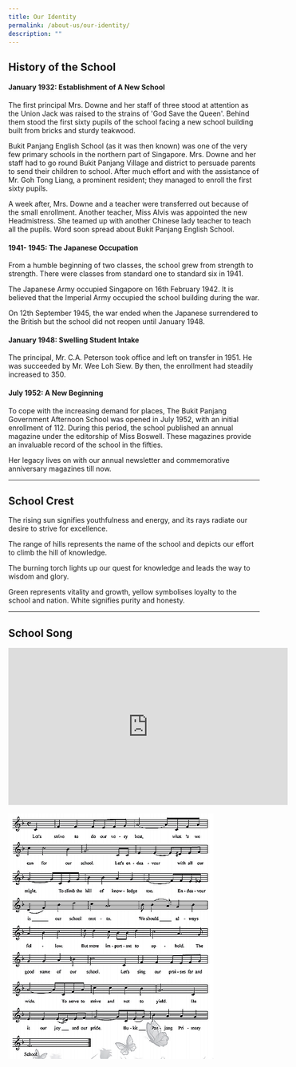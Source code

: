 ```yaml
---
title: Our Identity
permalink: /about-us/our-identity/
description: ""
---
```

## History of the School

#### January 1932: Establishment of A New School

  

The first principal Mrs. Downe and her staff of three stood at attention as the Union Jack was raised to the strains of 'God Save the Queen'. Behind them stood the first sixty pupils of the school facing a new school building built from bricks and sturdy teakwood.
 
  

Bukit Panjang English School (as it was then known) was one of the very few primary schools in the northern part of Singapore. Mrs. Downe and her staff had to go round Bukit Panjang Village and district to persuade parents to send their children to school. After much effort and with the assistance of Mr. Goh Tong Liang, a prominent resident; they managed to enroll the first sixty pupils.

  

A week after, Mrs. Downe and a teacher were transferred out because of the small enrollment. Another teacher, Miss Alvis was appointed the new Headmistress. She teamed up with another Chinese lady teacher to teach all the pupils. Word soon spread about Bukit Panjang English School.

  

  

#### 1941- 1945: The Japanese Occupation

  

From a humble beginning of two classes, the school grew from strength to strength. There were classes from standard one to standard six in 1941.

  

The Japanese Army occupied Singapore on 16th February 1942. It is believed that the Imperial Army occupied the school building during the war.

  

On 12th September 1945, the war ended when the Japanese surrendered to the British but the school did not reopen until January 1948.

  

  

#### January 1948: Swelling Student Intake

  

The principal, Mr. C.A. Peterson took office and left on transfer in 1951. He was succeeded by Mr. Wee Loh Siew. By then, the enrollment had steadily increased to 350.

  

  

#### July 1952: A New Beginning

  

To cope with the increasing demand for places, The Bukit Panjang Government Afternoon School was opened in July 1952, with an initial enrollment of 112. During this period, the school published an annual magazine under the editorship of Miss Boswell. These magazines provide an invaluable record of the school in the fifties.

  

Her legacy lives on with our annual newsletter and commemorative anniversary magazines till now.

  ----------------------------------------------------------

## School Crest

The rising sun signifies youthfulness and energy, and its rays radiate our desire to strive for excellence.

The range of hills represents the name of the school and depicts our effort to climb the hill of knowledge.

The burning torch lights up our quest for knowledge and leads the way to wisdom and glory.

Green represents vitality and growth, yellow symbolises loyalty to the school and nation. White signifies purity and honesty.

----------------------------------

## School Song
<iframe width="560" height="315" src="https://www.youtube.com/embed/_z6jitTqlRA" title="YouTube video player" frameborder="0" allow="accelerometer; autoplay; clipboard-write; encrypted-media; gyroscope; picture-in-picture; web-share" allowfullscreen></iframe>

![](/images/School%20Song.png)
